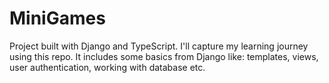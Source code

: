 # MiniGames

Project built with Django and TypeScript. I'll capture my learning journey using this repo. 
It includes some basics from Django like: templates, views, user authentication, working with database etc. 
